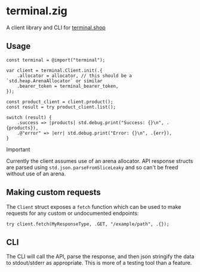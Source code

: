 # terminal.zig

A client library and CLI for [terminal.shop](https://terminal.shop/api)

## Usage

```zig
const terminal = @import("terminal");

var client = terminal.Client.init(.{
    .allocator = allocator, // this should be a `std.heap.ArenaAllocator` or similar
    .bearer_token = terminal_bearer_token,
});

const product_client = client.product();
const result = try product_client.list();

switch (result) {
    .success => |products| std.debug.print("Success: {}\n", .{products}),
    .@"error" => |err| std.debug.print("Error: {}\n", .{err}),
}
```

> [!IMPORTANT]
> Currently the client assumes use of an arena allocator.
> API response structs are parsed using `std.json.parseFromSliceLeaky` and so can't be freed without use of an arena.

## Making custom requests

The `Client` struct exposes a `fetch` function which can be used to make requests for any custom or undocumented endpoints:

```zig
try client.fetch(MyResponseType, .GET, "/example/path", .{});
```

## CLI

The CLI will call the API, parse the response, and then json stringify the data to stdout/stderr as appropriate. This is more of a testing tool than a feature.
